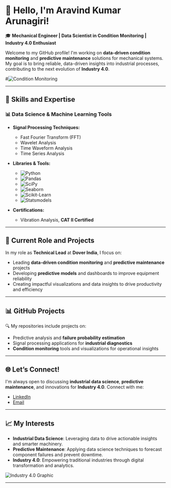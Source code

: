 # 👋 Hello, I'm Aravind Kumar Arunagiri!

🎓 **Mechanical Engineer | Data Scientist in Condition Monitoring | Industry 4.0 Enthusiast**

Welcome to my GitHub profile! I'm working on **data-driven condition monitoring** and **predictive maintenance** solutions for mechanical systems. My goal is to bring reliable, data-driven insights into industrial processes, contributing to the next evolution of **Industry 4.0**.

#![Condition Monitoring](https://your-image-url-here)
<!-- Add a graphic relevant to condition monitoring or data science in industry -->

---

## 🔧 Skills and Expertise

### 📊 Data Science & Machine Learning Tools

- **Signal Processing Techniques:**
  - Fast Fourier Transform (FFT)
  - Wavelet Analysis
  - Time Waveform Analysis
  - Time Series Analysis

- **Libraries & Tools:**
  - ![Python](https://img.shields.io/badge/Python-3670A0?style=for-the-badge&logo=python&logoColor=ffdd54)
  - ![Pandas](https://img.shields.io/badge/Pandas-150458?style=for-the-badge&logo=pandas&logoColor=white)
  - ![SciPy](https://img.shields.io/badge/SciPy-8CAAE6?style=for-the-badge&logo=scipy&logoColor=white)
  - ![Seaborn](https://img.shields.io/badge/Seaborn-3776AB?style=for-the-badge&logo=python&logoColor=white)
  - ![Scikit-Learn](https://img.shields.io/badge/scikit--learn-F7931E?style=for-the-badge&logo=scikit-learn&logoColor=white)
  - ![Statsmodels](https://img.shields.io/badge/Statsmodels-2C2D72?style=for-the-badge&logo=python&logoColor=white)

- **Certifications:**
  - Vibration Analysis, **CAT II Certified**

---

## 💼 Current Role and Projects

In my role as **Technical Lead** at **Dover India**, I focus on:

- Leading **data-driven condition monitoring** and **predictive maintenance** projects
- Developing **predictive models** and dashboards to improve equipment reliability
- Creating impactful visualizations and data insights to drive productivity and efficiency

---

## 📊 GitHub Projects

🔍 My repositories include projects on:

- Predictive analysis and **failure probability estimation**
- Signal processing applications for **industrial diagnostics**
- **Condition monitoring** tools and visualizations for operational insights
---

## 🌐 Let’s Connect!

I'm always open to discussing **industrial data science**, **predictive maintenance**, and innovations for **Industry 4.0**. Connect with me:

- [LinkedIn](https://www.linkedin.com/in/your-linkedin-profile)
- [Email](mailto:your-email@example.com)

---

## 📈 My Interests

- **Industrial Data Science**: Leveraging data to drive actionable insights and smarter machinery.
- **Predictive Maintenance**: Applying data science techniques to forecast component failures and prevent downtime.
- **Industry 4.0**: Empowering traditional industries through digital transformation and analytics.

![Industry 4.0 Graphic](https://img.shields.io/badge/Industry%204.0-0A66C2?style=for-the-badge)
<!-- Add a relevant image that reflects your interest in Industry 4.0 or industrial data science -->

---
